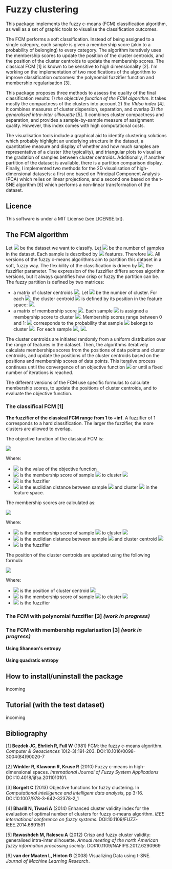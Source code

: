 # Fuzzy clustering
This package implements the fuzzy c-means (FCM) classification algorithm, as well as a set of graphic tools to visualise the classification outcomes.

The FCM performs a soft classification. Instead of being assigned to a single category, each sample is given a membership score (akin to a probability of belonging) to every category. The algorithm iteratively uses the membership scores to update the position of the cluster centroids, and the position of the cluster centroids to update the membership scores. The classical FCM [1] is known to be sensitive to high dimensionality [2]. I'm working on the implementation of two modifications of the algorithm to improve classification outcomes: the polynomial fuzzifier function and membership regularisation [3].

This package proposes three methods to assess the quality of the final classification results: 1) <i>the objective function of the FCM algorithm</i>. It takes mostly the compactness of the clusters into account 2) <i>the VIdso index</i> [4]. It combines measures of cluster dispersion, separation, and overlap 3) <i>the generalised intra-inter silhouette</i> [5]. It combines cluster compactness and separation, and provides a sample-by-sample measure of assignment quality. However, this index comes with high computational costs.

The visualisation tools include a graphical aid to identify clustering solutions which probably highlight an underlying structure in the dataset, a quantitative measure and display of whether and how much samples are representative of a cluster (the typicality), and triangular plots to visualise the gradation of samples between cluster centroids. Additionally, if another partition of the dataset is available, there is a partition comparison display. Finally, I implemented two methods for the 2D visualisation of high-dimensional datasets: a first one based on Principal Component Analysis (PCA) which relies on linear projections, and a second one based on the t-SNE algorithm [6] which performs a non-linear transformation of the dataset.

## Licence
This software is under a MIT License (see LICENSE.txt).

## The FCM algorithm

Let <img src=
"https://render.githubusercontent.com/render/math?math=%5CLarge+%5Cdisplaystyle+%5CX"> be the dataset we want to classify. Let <img src=
"https://render.githubusercontent.com/render/math?math=%5CLarge+%5Cdisplaystyle+%5CN_s"> be the number of samples in the dataset. Each sample is described by <img src=
"https://render.githubusercontent.com/render/math?math=%5CLarge+%5Cdisplaystyle+%5CN_f"> features. Therefore <img src=
"https://render.githubusercontent.com/render/math?math=%5CLarge+%5Cdisplaystyle+%5CX=\{x_{ij}\}, i\in[1, N_s], j\in[1, N_f]">. All versions of the fuzzy c-means algorithms aim to partition this dataset in a soft, fuzzy way. The flexibility of the classification is driven by <img src=
"https://render.githubusercontent.com/render/math?math=%5CLarge+%5Cdisplaystyle+%5Cp">, the fuzzifier parameter. The expression of the fuzzifier differs across algorithm versions, but it always quantifies how crisp or fuzzy the partition can be. The fuzzy partition is defined by two matrices:
- a matrix of cluster centroids <img src=
"https://render.githubusercontent.com/render/math?math=%5CLarge+%5Cdisplaystyle+%5CC">. Let <img src=
"https://render.githubusercontent.com/render/math?math=%5CLarge+%5Cdisplaystyle+%5CN_c"> be the number of cluster. For each <img src=
"https://render.githubusercontent.com/render/math?math=%5CLarge+%5Cdisplaystyle+%5Ck\in[1, N_c]">, the cluster centroid <img src=
"https://render.githubusercontent.com/render/math?math=%5CLarge+%5Cdisplaystyle+%5Cc_k"> is defined by its position in the feature space: <img src=
"https://render.githubusercontent.com/render/math?math=%5CLarge+%5Cdisplaystyle+%5Cc_k=\{c_{kj}\}, j\in[1, N_f]">.
- a matrix of membership score <img src=
"https://render.githubusercontent.com/render/math?math=%5CLarge+%5Cdisplaystyle+%5CM">. Each sample <img src=
"https://render.githubusercontent.com/render/math?math=%5CLarge+%5Cdisplaystyle+%5Ci\in[1, N_s]"> is assigned a membership score to cluster
<img src=
"https://render.githubusercontent.com/render/math?math=%5CLarge+%5Cdisplaystyle+%5Cc_1,...,c_k,...c_{N_c}">. Membership scores range between 0 and 1: <img src=
"https://render.githubusercontent.com/render/math?math=%5CLarge+%5Cdisplaystyle+%5Cm_{ik}"> corresponds to the probability that sample <img src=
"https://render.githubusercontent.com/render/math?math=%5CLarge+%5Cdisplaystyle+%5Ci"> belongs to cluster <img src=
"https://render.githubusercontent.com/render/math?math=%5CLarge+%5Cdisplaystyle+%5Ck">. For each sample <img src=
"https://render.githubusercontent.com/render/math?math=%5CLarge+%5Cdisplaystyle+%5Ci\in[1, N_s]">, <img src=
"https://render.githubusercontent.com/render/math?math=%5CLarge+%5Cdisplaystyle+%5Csum_{k=1}^{N_c} m_{ik}=1">.

The cluster centroids are initiated randomly from a uniform distribution over the range of features in the dataset. Then, the algorithms iteratively calculate memberships scores from the positions of data points and cluster centroids, and update the positions of the cluster centroids based on the positions and membership scores of data points. This iterative process continues until the convergence of an objective function <img src=
"https://render.githubusercontent.com/render/math?math=%5CLarge+%5Cdisplaystyle+%5CO(X, C, M)"> or until a fixed number of iterations is reached.

The different versions of the FCM use specific formulas to calculate membership scores, to update the positions of cluster centroids, and to evaluate the objective function.

### The classifical FCM [1]

__The fuzzifier of the classical FCM range from 1 to +inf__. A fuzzifier of 1 corresponds to a hard classification. The larger the fuzzifier, the more clusters are allowed to overlap.

The objective function of the classical FCM is:

<img src=
"https://render.githubusercontent.com/render/math?math=%5CLarge+%5Cdisplaystyle+%5CO(X,C,M)=\sum_{i=1}^{N_s}\sum_{k=1}^{N_c}m_{ik}^pd_{ik}^2">

Where:
- <img src=
"https://render.githubusercontent.com/render/math?math=%5CLarge+%5Cdisplaystyle+%5CO(X,C,M)"> is the value of the objective function
- <img src=
"https://render.githubusercontent.com/render/math?math=%5CLarge+%5Cdisplaystyle+%5Cm_{ik}"> is the membership score of sample <img src=
"https://render.githubusercontent.com/render/math?math=%5CLarge+%5Cdisplaystyle+%5Ci"> to cluster <img src=
"https://render.githubusercontent.com/render/math?math=%5CLarge+%5Cdisplaystyle+%5Ck">
- <img src=
"https://render.githubusercontent.com/render/math?math=%5CLarge+%5Cdisplaystyle+%5Cp"> is the fuzzifier
- <img src=
"https://render.githubusercontent.com/render/math?math=%5CLarge+%5Cdisplaystyle+%5Cd_{ik}"> is the euclidian distance between sample <img src=
"https://render.githubusercontent.com/render/math?math=%5CLarge+%5Cdisplaystyle+%5Ci"> and cluster <img src=
"https://render.githubusercontent.com/render/math?math=%5CLarge+%5Cdisplaystyle+%5Ck"> in the feature space.

The membership scores are calculated as:

<img src=
"https://render.githubusercontent.com/render/math?math=%5CLarge+%5Cdisplaystyle+%5Cm_{ik}=\frac{d_{ik}^{\frac{2}{1-p}}}{\sum_{c=1}^{N_c}d_{ic}^{\frac{2}{1-p}}}">

Where:
- <img src=
"https://render.githubusercontent.com/render/math?math=%5CLarge+%5Cdisplaystyle+%5Cm_{ik}"> is the membership score of sample <img src=
"https://render.githubusercontent.com/render/math?math=%5CLarge+%5Cdisplaystyle+%5Ci"> to cluster <img src=
"https://render.githubusercontent.com/render/math?math=%5CLarge+%5Cdisplaystyle+%5Ck">
- <img src=
"https://render.githubusercontent.com/render/math?math=%5CLarge+%5Cdisplaystyle+%5Cd_{ik}"> is the euclidian distance between sample <img src=
"https://render.githubusercontent.com/render/math?math=%5CLarge+%5Cdisplaystyle+%5Ci"> and cluster centroid <img src=
"https://render.githubusercontent.com/render/math?math=%5CLarge+%5Cdisplaystyle+%5Ck">
- <img src=
"https://render.githubusercontent.com/render/math?math=%5CLarge+%5Cdisplaystyle+%5Cp"> is the fuzzifier

The position of the cluster centroids are updated using the following formula:

<img src=
"https://render.githubusercontent.com/render/math?math=%5CLarge+%5Cdisplaystyle+%5Cc_k=\frac{\sum_{i=1}^{N_s}m_{ik}^px_{i}}{\sum_{i=1}^{N_s}m_{ik}^p}">

Where:
- <img src=
"https://render.githubusercontent.com/render/math?math=%5CLarge+%5Cdisplaystyle+%5Cc_k"> is the position of cluster centroid <img src=
"https://render.githubusercontent.com/render/math?math=%5CLarge+%5Cdisplaystyle+%5Ck">
- <img src=
"https://render.githubusercontent.com/render/math?math=%5CLarge+%5Cdisplaystyle+%5Cm_{ik}"> is the membership score of sample <img src=
"https://render.githubusercontent.com/render/math?math=%5CLarge+%5Cdisplaystyle+%5Ci"> to cluster <img src=
"https://render.githubusercontent.com/render/math?math=%5CLarge+%5Cdisplaystyle+%5Ck">
- <img src=
"https://render.githubusercontent.com/render/math?math=%5CLarge+%5Cdisplaystyle+%5Cp"> is the fuzzifier

### The FCM with polynomial fuzzifier [3] <i>(work in progress)</i>

### The FCM with membership regularisation [3] <i>(work in progress)</i>

#### Using Shannon's entropy

#### Using quadratic entropy

## How to install/uninstall the package

incoming

## Tutorial (with the test dataset)

incoming

## Bibliography

[1] <b>Bezdek JC, Ehrlich R, Full W</b> (1981) FCM: the fuzzy c-means algorithm. <i>Computer & Geosciences</i> 10(2-3):191-203.
    DOI:10.1016/0098-3004(84)90020-7

[2] <b>Winkler R, Klawonn R, Kruse R</b> (2010) Fuzzy c-means in high-dimensional spaces. <i>International Journal of Fuzzy System Applications</i>
    DOI:10.4018/ijfsa.2011010101.

[3] <b>Borgelt C</b> (2013) Objective functions for fuzzy clustering. In <i>Computational intelligence and intelligent data analysis</i>, pp 3-16.
    DOI:10.1007/978-3-642-32378-2_1

[4] <b>Bharill N, Tiwari A</b> (2014) Enhanced cluster validity index for the evaluation of optimal number of clusters for fuzzy c-means algorithm. <i>IEEE international conference on fuzzy systems</i>.
    DOI:10.1109/FUZZ-IEEE.2014.6891591

[5] <b>Rawashdeh M, Ralescu A</b> (2012) Crisp and fuzzy cluster validity: generalised intra-inter silhouette. <i>Annual meeting of the north American fuzzy information processing society</i>.
    DOI:10.1109/NAFIPS.2012.6290969

[6] <b>van der Maaten L, Hinton G</b> (2008) Visualizing Data using t-SNE. <i>Journal of Machine Learning Research</i>.
